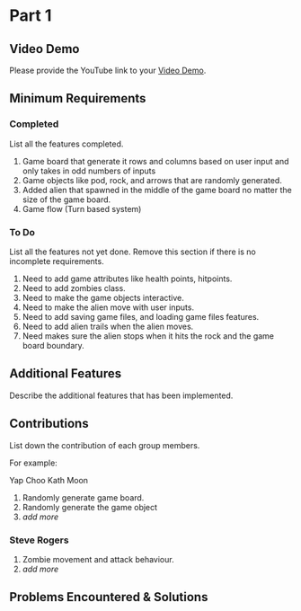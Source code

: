 # Part 1

## Video Demo

Please provide the YouTube link to your [Video Demo](https://youtube.com).

## Minimum Requirements

### Completed

List all the features completed.

1. Game board that generate it rows and columns based on user input and only takes in odd numbers of inputs
2. Game objects like pod, rock, and arrows that are randomly generated.
3. Added alien that spawned in the middle of the game board no matter the size of the game board.
4. Game flow (Turn based system)


### To Do

List all the features not yet done. Remove this section if there is no incomplete requirements.

1. Need to add game attributes like health points, hitpoints.
2. Need to add zombies class.
3. Need to make the game objects interactive.
4. Need to make the alien move with user inputs.
5. Need to add saving game files, and loading game files features.
6. Need to add alien trails when the alien moves.
7. Need makes sure the alien stops when it hits the rock and the game board boundary.

## Additional Features

Describe the additional features that has been implemented.

## Contributions

List down the contribution of each group members.

For example:

Yap Choo Kath Moon

1. Randomly generate game board.
2. Randomly generate the game object
3. *add more*
### Steve Rogers

1. Zombie movement and attack behaviour.
2. *add more*


## Problems Encountered & Solutions


